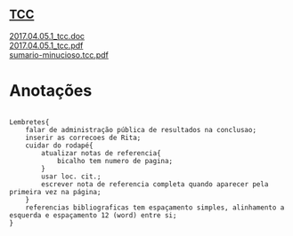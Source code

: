 <a href="http://arthurfelixgr.github.io/tcc" target="_blank">TCC</a>
---
<a href="https://arthurfelixgr.github.io/tcc/2017.04.05.1_tcc.doc" target="_blank">2017.04.05.1_tcc.doc</a><br>
<a href="https://arthurfelixgr.github.io/tcc/2017.04.05.1_tcc.pdf" target="_blank">2017.04.05.1_tcc.pdf</a><br>
<a href="https://arthurfelixgr.github.io/tcc/sumario-minucioso.tcc.pdf" target="_blank">sumario-minucioso.tcc.pdf</a><br>

Anotações
=
```

Lembretes{
	falar de administração pública de resultados na conclusao;
	inserir as correcoes de Rita;
	cuidar do rodapé{
		atualizar notas de referencia{
			bicalho tem numero de pagina;
		}
		usar loc. cit.;
		escrever nota de referencia completa quando aparecer pela primeira vez na página;
	}
	referencias bibliograficas tem espaçamento simples, alinhamento a esquerda e espaçamento 12 (word) entre si;
}

```
